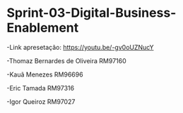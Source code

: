 # Sprint-03-Digital-Business-Enablement

-Link apresetação: https://youtu.be/-gv0oUZNucY

-Thomaz Bernardes de Oliveira RM97160

-Kauã Menezes RM96696

-Eric Tamada RM97316

-Igor Queiroz RM97027 
